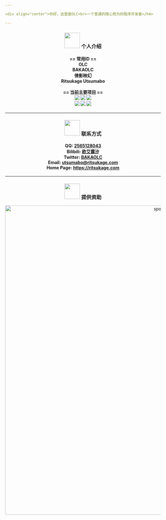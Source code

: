 ```yaml
---

<div align="center">你好，这里是OLC<br>一个普通的随心而为的程序开发者</h4>

---
```


<div align="center">
  <h3>
    <img width="50" src="https://i.loli.net/2021/01/21/UbrhXveL7MK4unZ.png">
    个人介绍
  </h3>
  <h4>
    == 常用ID ==
    <br>
    OLC
    <br>
    BAKAOLC
    <br>
    律影映幻
    <br>
    Ritsukage Utsumabo
    <br>
    <br>
    == 当前主要项目 ==
    <br>
    <a href="https://github.com/BAKAOLC/RitsukageBotForDiscord"><img src="https://img.shields.io/badge/Repository-RitsukageBotForDiscord-ff69b4?style=for-the-badge"></a>
    <img src="https://img.shields.io/github/license/BAKAOLC/RitsukageBotForDiscord?style=for-the-badge">
    <img src="https://img.shields.io/github/stars/BAKAOLC/RitsukageBotForDiscord?style=for-the-badge">
    <br>
    <a href="https://github.com/BAKAOLC/RitsukageGif"><img src="https://img.shields.io/badge/Repository-RitsukageGif-ff69b4?style=for-the-badge"></a>
    <img src="https://img.shields.io/github/license/BAKAOLC/RitsukageGif?style=for-the-badge">
    <img src="https://img.shields.io/github/stars/BAKAOLC/RitsukageGif?style=for-the-badge">
  </h4>
</div>

---

<div align="center">
  <h3>
    <img width="50" src="https://i.loli.net/2021/01/21/UbrhXveL7MK4unZ.png">
    联系方式
  </h3>
  <h4>
    QQ: <a href="http://qm.qq.com/cgi-bin/qm/qr?k=jAvYv1q-74ZWPpkvhL3WHQsDR8lXZzHV 2565128043">2565128043</a>
    <br>
    Bilibili: <a href="https://space.bilibili.com/3818840">欧艾露汐</a>
    <br>
    Twitter: <a href="https://twitter.com/BAKAOLC">BAKAOLC</a>
    <br>
    Email: <a href="mailto:utsumabo@ritsukage.com">utsumabo@ritsukage.com</a>
    <br>
    Home Page: <a href="https://ritsukage.com">https://ritsukage.com</a>
  </h4>
</div>

---

<div align="center">
  <h3>
    <img width="50" src="https://i.loli.net/2021/01/21/UbrhXveL7MK4unZ.png">
    提供资助
  </h3>
  <img width="1000" src="https://s2.loli.net/2022/08/22/ZTY3PaQl8mR5pwc.png" alt="sponsor">
</div>
